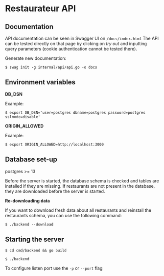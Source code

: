 # Restaurateur API

## Documentation

API documentation can be seen in Swagger UI on `/docs/index.html`
The API can be tested directly on that page by clicking on *try out*
and inputting query parameters (cookie authentication cannot be tested there).

Generate new documentation:

`$ swag init -g internal/api/api.go -o docs`

## Environment variables 

**DB_DSN**

Example:

`$ export DB_DSN='user=postgres dbname=postgres password=postgres sslmode=disable'`

**ORIGIN_ALLOWED**

Example:

`$ export ORIGIN_ALLOWED=http://localhost:3000`

## Database set-up

postgres >= 13

Before the server is started, the database schema is checked and tables are installed
if they are missing. If restaurants are not present in the database, they are downloaded before the 
server is started.

**Re-downloading data**

If you want to download fresh data about all restaurants and reinstall the restaurants schema,
you can use the following command:

`$ ./backend --download`

## Starting the server

`$ cd cmd/backend && go build `

`$ ./backend`

To configure listen port use the `-p` or `--port` flag
